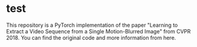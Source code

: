 # test
This repository is a PyTorch implementation of the paper "Learning to Extract a Video Sequence from a Single Motion-Blurred Image" from CVPR 2018. You can find the original code and more information from here.
